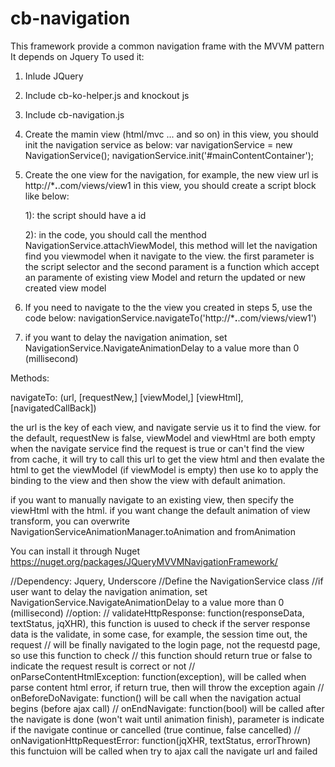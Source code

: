 cb-navigation
=============
This framework provide a common navigation frame with the MVVM pattern
It depends on Jquery
To used it:

1. Inlude JQuery

2. Include cb-ko-helper.js and knockout js

3. Include cb-navigation.js

4. Create the mamin view (html/mvc ... and so on)
   in this view, you should init the navigation service as below:
   var navigationService = new NavigationService();
   navigationService.init('#mainContentContainer');

5. Create the one view for the navigation, for example, the new view url is http://***.**.com/views/view1
   in this view, you should create a script block like below:

   <script type="text/javascript" id="homeMainViewScript">
   
		(function () {
		
			**** some js code ***
			NavigationService.attachViewModel("#homeMainViewScript", function(existingViewModel) {
                return existingViewModel ? existingViewModel : new HomeMainViewModel(new Backbone.Model({}));
                
            });
            
		})();
		
   </script>
   
   1): the script should have a id
   
   2): in the code, you should call the menthod NavigationService.attachViewModel, this method will let the navigation find you viewmodel when it navigate to the view. 
   the first parameter is the script selector and the second parament is a function which accept an paramente of existing view Model and return the updated or new created view model

6. If you need to navigate to the the view you created in steps 5, use the code below:
   navigationService.navigateTo('http://***.**.com/views/view1')
  
7. if you want to delay the navigation animation, set NavigationService.NavigateAnimationDelay to a value more than 0 (millisecond)

 Methods:
 
 navigateTo: (url, [requestNew,] [viewModel,] [viewHtml], [navigatedCallBack])
 
 the url is the key of each view, and navigate servie us it to find the view. for the default, requestNew is false, viewModel and viewHtml are both empty
 when the navigate service find the request is true or can't find the view from cache, it will try to call this url to get the view html and then evalate the html to get the viewModel (if viewModel is empty)
 then use ko to apply the binding to the view and then show the view with default animation.

 if you want to manually navigate to an existing view, then specify the viewHtml with the html.
 if you want change the default animation of view transform, you can overwrite NavigationServiceAnimationManager.toAnimation and fromAnimation

 You can install it through Nuget https://nuget.org/packages/JQueryMVVMNavigationFramework/ 

//Dependency: Jquery, Underscore
//Define the NavigationService class
//if user want to delay the navigation animation, set NavigationService.NavigateAnimationDelay to a value more than 0 (millisecond)
//option:
//  validateHttpResponse: function(responseData, textStatus, jqXHR), this function is uused to check if the server response data is the validate, in some case, for example, the session time out, the request
//                          will be finally navigated to the login page, not the requestd page, so use this function to check
//                          this function should return true or false to indicate the request result is correct or not
//  onParseContentHtmlException: function(exception), will be called when parse content html error, if return true, then will throw the exception again
//  onBeforeDoNavigate: function() will be call when the navigation actual begins (before ajax call)
//  onEndNavigate:  function(bool) will be called after the navigate is done (won't wait until animation finish), parameter is indicate if the navigate continue or cancelled (true continue, false cancelled)
//  onNavigationHttpRequestError: function(jqXHR, textStatus, errorThrown) this functuion will be called when try to ajax call the navigate url and failed